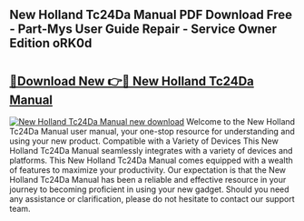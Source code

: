 ## New Holland Tc24Da Manual PDF Download Free - Part-Mys User Guide Repair - Service Owner Edition oRK0d

# <h2><a href="http://bc91658.oget.top/?id=New+Holland+Tc24Da+Manual">🔗Download New 👉🔴 New Holland Tc24Da Manual</a></h2>

[![New Holland Tc24Da Manual new download](https://i.imgur.com/5g1atiW.png)](http://bc91658.oget.top/?id=New+Holland+Tc24Da+Manual)
Welcome to the New Holland Tc24Da Manual user manual, your one-stop resource for understanding and using your new product. Compatible with a Variety of Devices This New Holland Tc24Da Manual seamlessly integrates with a variety of devices and platforms. This New Holland Tc24Da Manual comes equipped with a wealth of features to maximize your productivity. Our expectation is that the New Holland Tc24Da Manual has been a reliable and effective resource in your journey to becoming proficient in using your new gadget. Should you need any assistance or clarification, please do not hesitate to contact our support team.

